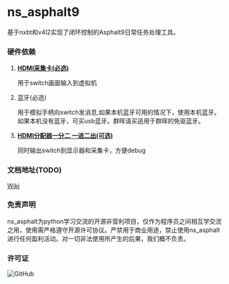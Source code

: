 # ns_asphalt9 

基于nxbt和v4l2实现了闭环控制的Asphalt9日常任务处理工具。


### 硬件依赖
    
1. **[HDMI采集卡(必选)](https://u.jd.com/bizS2eh)** 
   
   用于switch画面输入到虚拟机

2. 蓝牙(必选)
   
   用于模拟手柄向switch发消息,如果本机蓝牙可用的情况下，使用本机蓝牙。如果本机没有蓝牙，可买usb蓝牙。群晖请买适用于群晖的免驱蓝牙。

3. **[HDMI分配器一分二 一进二出(可选)](https://u.jd.com/bqzn2Ek )** 
   
   同时输出switch到显示器和采集卡，方便debug


### 文档地址(TODO)

[Wiki](https://github.com/codehai/ns_asphalt9/wiki)


### 免责声明

ns_asphalt为python学习交流的开源非营利项目，仅作为程序员之间相互学交流之用，使用需严格遵守开源许可协议。严禁用于商业用途，禁止使用ns_asphalt进行任何盈利活动。对一切非法使用所产生的后果，我们概不负责。


### 许可证

![GitHub](https://img.shields.io/github/license/codehai/ns_asphalt9.svg)